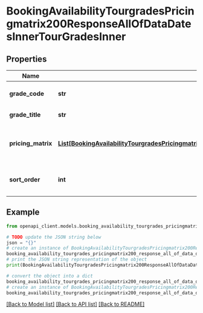 # BookingAvailabilityTourgradesPricingmatrix200ResponseAllOfDataDatesInnerTourGradesInner


## Properties

Name | Type | Description | Notes
------------ | ------------- | ------------- | -------------
**grade_code** | **str** | **alphanumeric identifier** of the tour grade | [optional] 
**grade_title** | **str** | **title of tour grade** | [optional] 
**pricing_matrix** | [**List[BookingAvailabilityTourgradesPricingmatrix200ResponseAllOfDataDatesInnerTourGradesInnerPricingMatrixInner]**](BookingAvailabilityTourgradesPricingmatrix200ResponseAllOfDataDatesInnerTourGradesInnerPricingMatrixInner.md) | **array of pricing objects** for *this* tour grade | [optional] 
**sort_order** | **int** | **sort order** for *this* tour grade pricing object | [optional] 

## Example

```python
from openapi_client.models.booking_availability_tourgrades_pricingmatrix200_response_all_of_data_dates_inner_tour_grades_inner import BookingAvailabilityTourgradesPricingmatrix200ResponseAllOfDataDatesInnerTourGradesInner

# TODO update the JSON string below
json = "{}"
# create an instance of BookingAvailabilityTourgradesPricingmatrix200ResponseAllOfDataDatesInnerTourGradesInner from a JSON string
booking_availability_tourgrades_pricingmatrix200_response_all_of_data_dates_inner_tour_grades_inner_instance = BookingAvailabilityTourgradesPricingmatrix200ResponseAllOfDataDatesInnerTourGradesInner.from_json(json)
# print the JSON string representation of the object
print(BookingAvailabilityTourgradesPricingmatrix200ResponseAllOfDataDatesInnerTourGradesInner.to_json())

# convert the object into a dict
booking_availability_tourgrades_pricingmatrix200_response_all_of_data_dates_inner_tour_grades_inner_dict = booking_availability_tourgrades_pricingmatrix200_response_all_of_data_dates_inner_tour_grades_inner_instance.to_dict()
# create an instance of BookingAvailabilityTourgradesPricingmatrix200ResponseAllOfDataDatesInnerTourGradesInner from a dict
booking_availability_tourgrades_pricingmatrix200_response_all_of_data_dates_inner_tour_grades_inner_from_dict = BookingAvailabilityTourgradesPricingmatrix200ResponseAllOfDataDatesInnerTourGradesInner.from_dict(booking_availability_tourgrades_pricingmatrix200_response_all_of_data_dates_inner_tour_grades_inner_dict)
```
[[Back to Model list]](../README.md#documentation-for-models) [[Back to API list]](../README.md#documentation-for-api-endpoints) [[Back to README]](../README.md)


